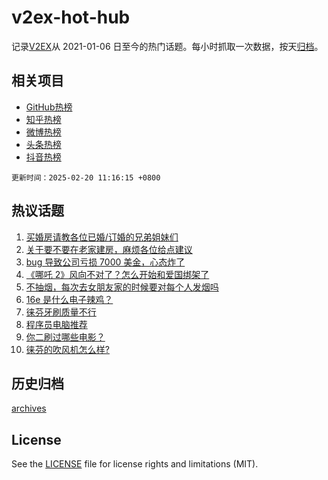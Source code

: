 # v2ex-hot-hub

 记录[V2EX](https://www.v2ex.com/)从 2021-01-06 日至今的热门话题。每小时抓取一次数据，按天[归档](archives)。
 
 ## 相关项目

- [GitHub热榜](https://github.com/lonnyzhang423/github-hot-hub)
- [知乎热榜](https://github.com/lonnyzhang423/zhihu-hot-hub)
- [微博热榜](https://github.com/lonnyzhang423/weibo-hot-hub)
- [头条热榜](https://github.com/lonnyzhang423/toutiao-hot-hub)
- [抖音热榜](https://github.com/lonnyzhang423/douyin-hot-hub)


 `更新时间：2025-02-20 11:16:15 +0800`

## 热议话题

1. [买婚房请教各位已婚/订婚的兄弟姐妹们](https://www.v2ex.com/t/1112598)
1. [关于要不要在老家建房，麻烦各位给点建议](https://www.v2ex.com/t/1112677)
1. [bug 导致公司亏损 7000 美金，心态炸了](https://www.v2ex.com/t/1112695)
1. [《哪吒 2》风向不对了？怎么开始和爱国绑架了](https://www.v2ex.com/t/1112803)
1. [不抽烟，每次去女朋友家的时候要对每个人发烟吗](https://www.v2ex.com/t/1112820)
1. [16e 是什么电子辣鸡？](https://www.v2ex.com/t/1112788)
1. [徕芬牙刷质量不行](https://www.v2ex.com/t/1112703)
1. [程序员电脑推荐](https://www.v2ex.com/t/1112632)
1. [你二刷过哪些电影？](https://www.v2ex.com/t/1112830)
1. [徕芬的吹风机怎么样?](https://www.v2ex.com/t/1112828)

## 历史归档

[archives](archives)

## License

See the [LICENSE](LICENSE) file for license rights and limitations (MIT).
